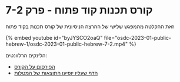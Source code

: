 # קורס תכנות קוד פתוח - פרק 7-2

זאת ההקלטה מהמפגש שלישי של ההרצה הניסיונית של קורס תכנות בקוד פתוח


{% embed youtube id="byJYSCO2oaQ" file="osdc-2023-01-public-hebrew-1/osdc-2023-01-public-hebrew-7-2.mp4" %}

הלינקים הרלוונטים:

* [הפירסום על הקורס](https://osdc.code-maven.com/osdc-public-hebrew-2023-01)
* [הדף שעליו יופיעו התוצאות של המטלות](https://osdc.code-maven.com/osdc-2023-01-public/)
